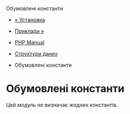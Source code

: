 Обумовлені константи

-   [« Установка](ds.installation.html)
    
-   [Приклади »](ds.examples.html)
    
-   [PHP Manual](index.html)
    
-   [Структури даних](book.ds.html)
    
-   Обумовлені константи
    

# Обумовлені константи

Цей модуль не визначає жодних константів.